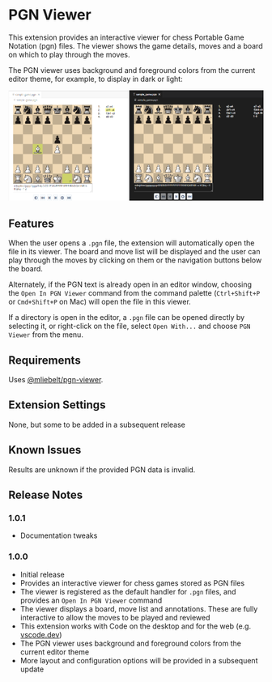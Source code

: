 # PGN Viewer

This extension provides an interactive viewer for chess Portable Game Notation (pgn) files. The viewer shows the game details, moves and a board on which to play through the moves.

The PGN viewer uses background and foreground colors from the current editor theme, for example, to display in dark or light:

![Showing two different themes](images/themes.png)

## Features

When the user opens a `.pgn` file, the extension will automatically open the file in its viewer. The board and move list will be displayed and the user can play through the moves by clicking on them or the navigation buttons below the board.

Alternately, if the PGN text is already open in an editor window, choosing the `Open In PGN Viewer` command from the command palette (`Ctrl+Shift+P` or `Cmd+Shift+P` on Mac) will open the file in this viewer.

If a directory is open in the editor, a `.pgn` file can be opened directly by selecting it, or right-click on the file, select `Open With...` and choose `PGN Viewer` from the menu.

## Requirements

Uses [@mliebelt/pgn-viewer](https://www.npmjs.com/package/@mliebelt/pgn-viewer).

## Extension Settings

None, but some to be added in a subsequent release

## Known Issues

Results are unknown if the provided PGN data is invalid.

## Release Notes

### 1.0.1

- Documentation tweaks

### 1.0.0

- Initial release
- Provides an interactive viewer for chess games stored as PGN files
- The viewer is registered as the default handler for `.pgn` files, and provides an `Open In PGN Viewer` command
- The viewer displays a board, move list and annotations. These are fully interactive to allow the moves to be played and reviewed
- This extension works with Code on the desktop and for the web (e.g. [vscode.dev](https://vscode.dev))
- The PGN viewer uses background and foreground colors from the current editor theme
- More layout and configuration options will be provided in a subsequent update

